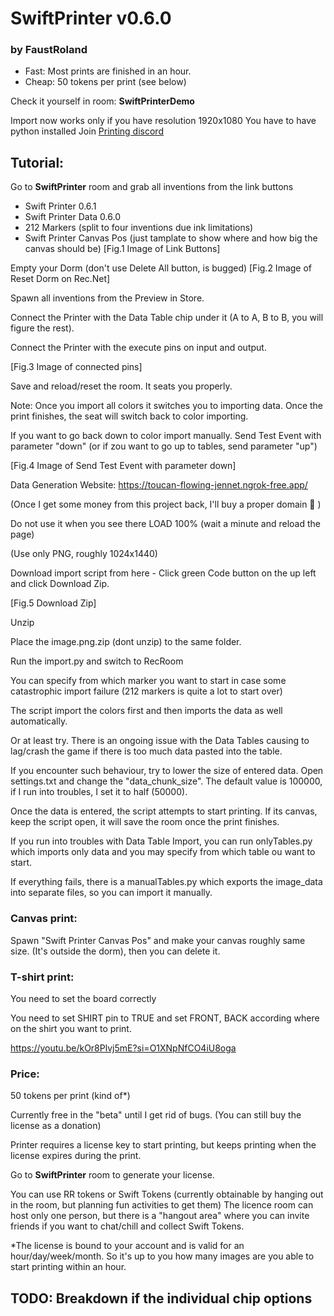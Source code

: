 # SwiftPrinter v0.6.0

### by FaustRoland

 - Fast: Most prints are finished in an hour.
 - Cheap: 50 tokens per print (see below)

Check it yourself in room: **SwiftPrinterDemo**


Import now works only if you have resolution 1920x1080
You have to have python installed
Join [Printing discord](https://discord.gg/GuzwRMsyW8)


## Tutorial:

Go to **SwiftPrinter** room and grab all inventions from the link buttons
 - Swift Printer 0.6.1
 - Swift Printer Data 0.6.0
 - 212 Markers (split to four inventions due ink limitations)
 - Swift Printer Canvas Pos (just tamplate to show where and how big the canvas should be)
[Fig.1 Image of Link Buttons]

Empty your Dorm
(don't use Delete All button, is bugged)
[Fig.2 Image of Reset Dorm on Rec.Net]

Spawn all inventions from the Preview in Store. 

Connect the Printer with the Data Table chip under it (A to A, B to B, you will figure the rest). 

Connect the Printer with the execute pins on input and output.

[Fig.3 Image of connected pins]

Save and reload/reset the room. It seats you properly.


Note: Once you import all colors it switches you to importing data. Once the print finishes, the seat will switch back to color importing.

If you want to go back down to color import manually. Send Test Event with parameter "down" (or if zou want to go up to tables, send parameter "up")

[Fig.4 Image of Send Test Event with parameter down]




Data Generation Website: https://toucan-flowing-jennet.ngrok-free.app/ 

(Once I get some money from this project back, I'll buy a proper domain 🙂 )

Do not use it when you see there LOAD 100% (wait a minute and reload the page)


(Use only PNG, roughly 1024x1440)


Download import script from here - Click green Code button on the up left and click Download Zip.

[Fig.5 Download Zip]



Unzip




Place the image.png.zip (dont unzip) to the same folder.



Run the import.py and switch to RecRoom

You can specify from which marker you want to start in case some catastrophic import failure (212 markers is quite a lot to start over)

The script import the colors first and then imports the data as well automatically.

Or at least try. There is an ongoing issue with the Data Tables causing to lag/crash the game if there is too much data pasted into the table.

If you encounter such behaviour, try to lower the size of entered data. Open settings.txt and change the "data_chunk_size". The default value is 100000, if I run into troubles, I set it to half (50000).


Once the data is entered, the script attempts to start printing. If its canvas, keep the script open, it will save the room once the print finishes.

If you run into troubles with Data Table Import, you can run onlyTables.py which imports only data and you may specify from which table ou want to start.

If everything fails, there is a manualTables.py which exports the image_data into separate files, so you can import it manually.




### Canvas print: 

Spawn "Swift Printer Canvas Pos" and make your canvas roughly same size. (It's outside the dorm), then you can delete it.



### T-shirt print:

You need to set the board correctly

You need to set SHIRT pin to TRUE and set FRONT, BACK according where on the shirt you want to print.

https://youtu.be/kOr8Plvj5mE?si=O1XNpNfCO4iU8oga



### Price: 

50 tokens per print (kind of*)

Currently free in the "beta" until I get rid of bugs. (You can still buy the license as a donation)


Printer requires a license key to start printing, but keeps printing when the license expires during the print. 



Go to **SwiftPrinter** room to generate your license.


You can use RR tokens or Swift Tokens (currently obtainable by hanging out in the room, but planning fun activities to get them)
The licence room can host only one person, but there is a "hangout area" where you can invite friends if you want to chat/chill and collect Swift Tokens.


*The license is bound to your account and is valid for an hour/day/week/month. So it's up to you how many images are you able to start printing within an hour.


## TODO: Breakdown if the individual chip options